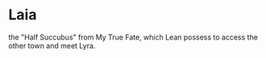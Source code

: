 # Laia
the "Half Succubus" from My True Fate, which Lean possess to access the other town and meet Lyra.
